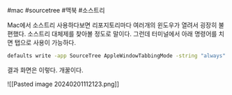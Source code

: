 #mac #sourcetree #맥북 #소스트리

Mac에서 소스트리 사용하다보면 리포지토리마다 여러개의 윈도우가 열려서 굉장히 불편했다. 소스트리 대체제를 찾아볼 정도로 말이다. 그런데 터미널에서 아래 명령어를 치면 탭으로 사용이 가능하다.

```sh
defaults write -app SourceTree AppleWindowTabbingMode -string "always"
```

결과 화면은 이렇다. 개꿀이다.

![[Pasted image 20240201112123.png]]
